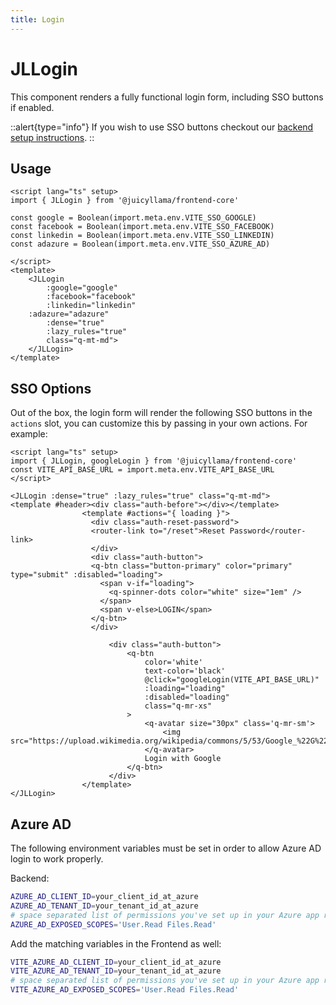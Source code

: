 ```yaml
---
title: Login
---
```


# JLLogin

This component renders a fully functional login form, including SSO buttons if enabled.

::alert{type="info"}
If you wish to use SSO buttons checkout our [backend setup instructions](../../../../backend/core/modules/auth.md).
::

## Usage

```vue
<script lang="ts" setup>
import { JLLogin } from '@juicyllama/frontend-core'

const google = Boolean(import.meta.env.VITE_SSO_GOOGLE)
const facebook = Boolean(import.meta.env.VITE_SSO_FACEBOOK)
const linkedin = Boolean(import.meta.env.VITE_SSO_LINKEDIN)
const adazure = Boolean(import.meta.env.VITE_SSO_AZURE_AD)

</script>
<template>
	<JLLogin
		:google="google"
		:facebook="facebook"
		:linkedin="linkedin"
    :adazure="adazure"
		:dense="true"
		:lazy_rules="true"
		class="q-mt-md">
	</JLLogin>
</template>
```

## SSO Options

Out of the box, the login form will render the following SSO buttons in the `actions` slot, you can customize this by passing in your own actions. For example:

```vue
<script lang="ts" setup>
import { JLLogin, googleLogin } from '@juicyllama/frontend-core'
const VITE_API_BASE_URL = import.meta.env.VITE_API_BASE_URL
</script>

<JLLogin :dense="true" :lazy_rules="true" class="q-mt-md">
<template #header><div class="auth-before"></div></template>
                <template #actions="{ loading }">
                  <div class="auth-reset-password">
                  <router-link to="/reset">Reset Password</router-link>
                  </div>
                  <div class="auth-button">
                  <q-btn class="button-primary" color="primary" type="submit" :disabled="loading">
                    <span v-if="loading">
                      <q-spinner-dots color="white" size="1em" />
                    </span>
                    <span v-else>LOGIN</span>
                  </q-btn>
                  </div>

                      <div class="auth-button">
                          <q-btn
                              color='white'
                              text-color='black'
                              @click="googleLogin(VITE_API_BASE_URL)"
                              :loading="loading"
                              :disabled="loading"
                              class="q-mr-xs"
                          >
                              <q-avatar size="30px" class='q-mr-sm'>
                                  <img src="https://upload.wikimedia.org/wikipedia/commons/5/53/Google_%22G%22_Logo.svg">
                              </q-avatar>
                              Login with Google
                          </q-btn>
                      </div>
                </template>
</JLLogin>
```


## Azure AD

The following environment variables must be set in order to allow Azure AD login to work properly.

Backend:
```bash
AZURE_AD_CLIENT_ID=your_client_id_at_azure
AZURE_AD_TENANT_ID=your_tenant_id_at_azure
# space separated list of permissions you've set up in your Azure app registrations
AZURE_AD_EXPOSED_SCOPES='User.Read Files.Read'
```

Add the matching variables in the Frontend as well:
```sh
VITE_AZURE_AD_CLIENT_ID=your_client_id_at_azure
VITE_AZURE_AD_TENANT_ID=your_tenant_id_at_azure
# space separated list of permissions you've set up in your Azure app registrations
VITE_AZURE_AD_EXPOSED_SCOPES='User.Read Files.Read'
```